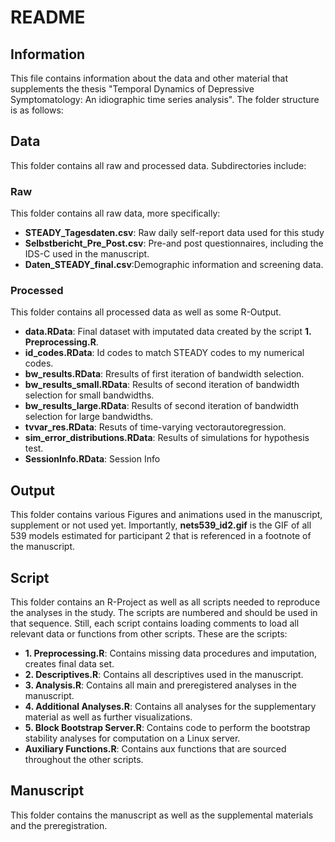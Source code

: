 # README 

## Information
This file contains information about the data and other material that supplements the thesis "Temporal Dynamics of Depressive Symptomatology: An idiographic time series analysis".
The folder structure is as follows:

## Data
This folder contains all raw and processed data. Subdirectories include:
### Raw
This folder contains all raw data, more specifically: 
- **STEADY_Tagesdaten.csv**: Raw daily self-report data used for this study
- **Selbstbericht_Pre_Post.csv**: Pre-and post questionnaires, including the IDS-C used in the manuscript. 
- **Daten_STEADY_final.csv**:Demographic information and screening data.

### Processed
This folder contains all processed data as well as some R-Output. 
- **data.RData**: Final dataset with imputated data created by the script **1. Preprocessing.R**. 
- **id_codes.RData**: Id codes to match STEADY codes to my numerical codes.
- **bw_results.RData**: Rresults of first iteration of bandwidth selection. 
- **bw_results_small.RData**: Results of second iteration of bandwidth selection for small bandwidths.
- **bw_results_large.RData**: Results of second iteration of bandwidth selection for large bandwidths.
- **tvvar_res.RData**: Resuts of time-varying vectorautoregression.
- **sim_error_distributions.RData**: Results of simulations for hypothesis test. 
- **SessionInfo.RData**: Session Info 

## Output
This folder contains various Figures and animations used in the manuscript, supplement or not used yet. 
Importantly, **nets539_id2.gif** is the GIF of all 539 models estimated for participant 2 that is referenced in a footnote of the manuscript.

## Script
This folder contains an R-Project as well as all scripts needed to reproduce the analyses in the study. The scripts are numbered and should be used in that sequence. Still, each script contains loading comments to load all relevant data or functions from other scripts. These are the scripts:
- **1. Preprocessing.R**: Contains missing data procedures and imputation, creates final data set. 
- **2. Descriptives.R**: Contains all descriptives used in the manuscript. 
- **3. Analysis.R**: Contains all main and preregistered analyses in the manuscript. 
- **4. Additional Analyses.R**: Contains all analyses for the supplementary material as well as further visualizations.
- **5. Block Bootstrap Server.R**: Contains code to perform the bootstrap stability analyses for computation on a Linux server. 
- **Auxiliary Functions.R**: Contains aux functions that are sourced throughout the other scripts.

## Manuscript
This folder contains the manuscript as well as the supplemental materials and the preregistration.
